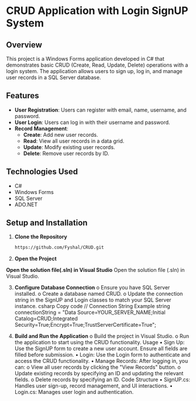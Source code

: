 
# CRUD Application with Login SignUP System

## Overview

This project is a Windows Forms application developed in C# that demonstrates basic CRUD (Create, Read, Update, Delete) operations with a login system. The application allows users to sign up, log in, and manage user records in a SQL Server database.

## Features

- **User Registration**: Users can register with email, name, username, and password.
- **User Login**: Users can log in with their username and password.
- **Record Management**:
  - **Create**: Add new user records.
  - **Read**: View all user records in a data grid.
  - **Update**: Modify existing user records.
  - **Delete**: Remove user records by ID.

## Technologies Used

- C#
- Windows Forms
- SQL Server
- ADO.NET

## Setup and Installation

1. **Clone the Repository**

   ```bash
   https://github.com/Fyshal/CRUD.git
2. **Open the Project**
   
 **Open the solution file(.sln) in Visual Studio**
Open the solution file (.sln) in Visual Studio.

3.	**Configure Database Connection**
o	Ensure you have SQL Server installed.
o	Create a database named CRUD.
o	Update the connection string in the SignUP and Login classes to match your SQL Server instance.
csharp
Copy code
// Connection String Example
string connectionString = "Data Source=YOUR_SERVER_NAME;Initial Catalog=CRUD;Integrated Security=True;Encrypt=True;TrustServerCertificate=True";

4.	**Build and Run the Application**
o	Build the project in Visual Studio.
o	Run the application to start using the CRUD functionality.
Usage
•	Sign Up: Use the SignUP form to create a new user account. Ensure all fields are filled before submission.
•	Login: Use the Login form to authenticate and access the CRUD functionality.
•	Manage Records: After logging in, you can:
o	View all user records by clicking the "View Records" button.
o	Update existing records by specifying an ID and updating the relevant fields.
o	Delete records by specifying an ID.
Code Structure
•	SignUP.cs: Handles user sign-up, record management, and UI interactions.
•	Login.cs: Manages user login and authentication.

